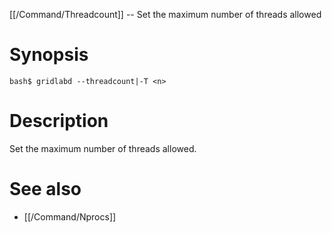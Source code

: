 [[/Command/Threadcount]] -- Set the maximum number of threads allowed

# Synopsis

~~~
bash$ gridlabd --threadcount|-T <n>                                    
~~~

# Description

Set the maximum number of threads allowed.

# See also

* [[/Command/Nprocs]]
